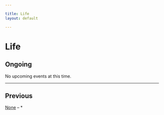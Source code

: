 ```yaml
---

title: Life
layout: default

---
```




# Life




## Ongoing


No upcoming events at this time.



- - -




## Previous


[None](https://willpan.xyz) – *

